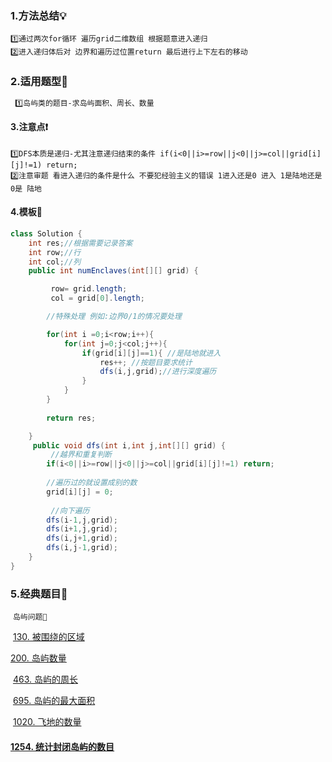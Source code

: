 ### 	1.方法总结💡

```
1️⃣通过两次for循环 遍历grid二维数组 根据题意进入递归 
2️⃣进入递归体后对 边界和遍历过位置return 最后进行上下左右的移动
```

### 	2.适用题型🎯

```tex
 1️⃣岛屿类的题目-求岛屿面积、周长、数量
```

#### 	3.注意点❗

```
1️⃣DFS本质是递归-尤其注意递归结束的条件 if(i<0||i>=row||j<0||j>=col||grid[i][j]!=1) return;
2️⃣注意审题 看进入递归的条件是什么 不要犯经验主义的错误 1进入还是0 进入 1是陆地还是0是 陆地
```

#### 	4.模板🔑

```java
class Solution {
    int res;//根据需要记录答案
    int row;//行 
    int col;//列
    public int numEnclaves(int[][] grid) {

         row= grid.length;
         col = grid[0].length;

        //特殊处理 例如:边界0/1的情况要处理

        for(int i =0;i<row;i++){
            for(int j=0;j<col;j++){
                if(grid[i][j]==1){ //是陆地就进入
                    res++; //按题目要求统计  
                    dfs(i,j,grid);//进行深度遍历
                }
            }
        }
        
        return res;

    }
     public void dfs(int i,int j,int[][] grid) {
         //越界和重复判断
        if(i<0||i>=row||j<0||j>=col||grid[i][j]!=1) return; 
         
		//遍历过的就设置成别的数
        grid[i][j] = 0;
		
         //向下遍历
        dfs(i-1,j,grid);
        dfs(i+1,j,grid);
        dfs(i,j+1,grid);
        dfs(i,j-1,grid);  
    }
}
```

### 5.经典题目📝

​	`岛屿问题🥥`

​		[130. 被围绕的区域](https://leetcode-cn.com/problems/surrounded-regions/)

[		200. 岛屿数量](https://leetcode-cn.com/problems/number-of-islands/)

​		[463. 岛屿的周长](https://leetcode-cn.com/problems/island-perimeter/)

​	   [695. 岛屿的最大面积](https://leetcode-cn.com/problems/max-area-of-island/)

​       [1020. 飞地的数量](https://leetcode-cn.com/problems/number-of-enclaves/)

#### 	    		[1254. 统计封闭岛屿的数目](https://leetcode-cn.com/problems/number-of-closed-islands/)

#### 		